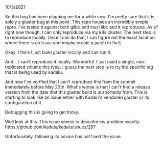 10/3/2021

So this bug has been plaguing me for a while now. I'm pretty sure that it is
solely a gluster bug at this point. This repo houses an incredibly simple repro.
I've tested it against both glibc and musl libc and it reproduces. As of right
now though, I can only reproduce via my k8s cluster. The next step is to
reproduce locally. Once I can do that, I can figure out the exact location where
there is an issue and _maybe_ create a patch to fix it.

Okay. I think I just build gluster locally and can run it.

And... I can't reproduce it locally. Wonderful. I just used a single,
non-replicated volume this type. I guess the next step is to try the specific
tag that is being used by kadalu.

And now I've verified that I can't reproduce this from the commit immediately
before May 20th. What's worse is that I can't find a release version from the
date that this gluster build is purportedly from. This is starting to look like
an issue either with Kadalu's vendored gluster or its configuration of it.

Debugging this is going to get tricky.

Well look at this. This issue seems to describe my problem exactly:
https://github.com/kadalu/kadalu/issues/287

Unfortunately, following its advice has _not_ fixed the issue.
